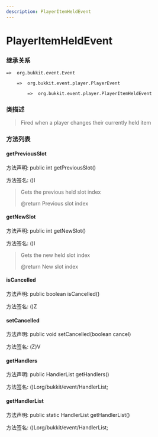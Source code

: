 ```yaml
---
description: PlayerItemHeldEvent
---
```


# PlayerItemHeldEvent

### 继承关系

    =>  org.bukkit.event.Event

        =>  org.bukkit.event.player.PlayerEvent

            =>  org.bukkit.event.player.PlayerItemHeldEvent

### 类描述

> Fired when a player changes their currently held item

### 方法列表

#### getPreviousSlot

方法声明: public int getPreviousSlot()

方法签名: ()I

> Gets the previous held slot index
>
> @return Previous slot index

#### getNewSlot

方法声明: public int getNewSlot()

方法签名: ()I

> Gets the new held slot index
>
> @return New slot index

#### isCancelled

方法声明: public boolean isCancelled()

方法签名: ()Z

#### setCancelled

方法声明: public void setCancelled(boolean cancel)

方法签名: (Z)V

#### getHandlers

方法声明: public HandlerList getHandlers()

方法签名: ()Lorg/bukkit/event/HandlerList;

#### getHandlerList

方法声明: public static HandlerList getHandlerList()

方法签名: ()Lorg/bukkit/event/HandlerList;